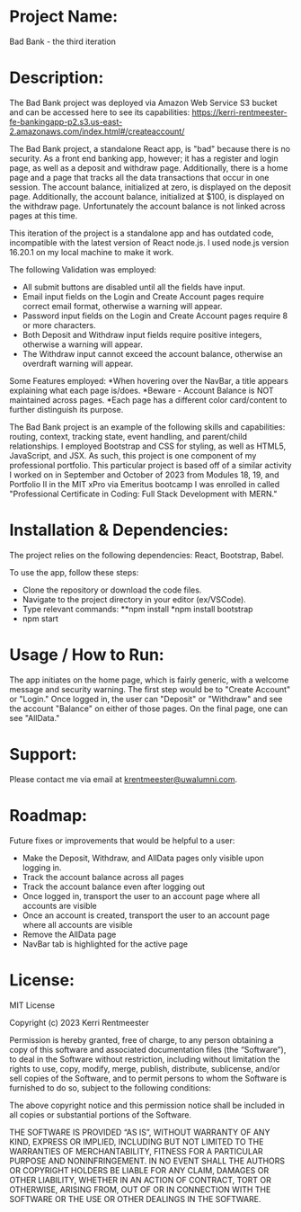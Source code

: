 # **Project Name**:  

Bad Bank - the third iteration

# **Description**: 

The Bad Bank project was deployed via Amazon Web Service S3 bucket and can be accessed here to see its capabilities: https://kerri-rentmeester-fe-bankingapp-p2.s3.us-east-2.amazonaws.com/index.html#/createaccount/

The Bad Bank project, a standalone React app, is "bad" because there is no security. As a front end banking app, however; it has a register and login page, as well as a deposit and withdraw page. Additionally, there is a home page and a page that tracks all the data transactions that occur in one session. The account balance, initialized at zero, is displayed on the deposit page. Additionally, the account balance, initialized at $100, is displayed on the withdraw page. Unfortunately the account balance is not linked across pages at this time.

This iteration of the project is a standalone app and has outdated code, incompatible with the latest version of React node.js. I used node.js version 16.20.1 on my local machine to make it work.

The following Validation was employed:
* All submit buttons are disabled until all the fields have input.
* Email input fields on the Login and Create Account pages require correct email format, otherwise a warning will appear.
* Password input fields on the Login and Create Account pages require 8 or more characters.
* Both Deposit and Withdraw input fields require positive integers, otherwise a warning will appear.
* The Withdraw input cannot exceed the account balance, otherwise an overdraft warning will appear.

Some Features employed:
*When hovering over the NavBar, a title appears explaining what each page is/does. 
*Beware - Account Balance is NOT maintained across pages.
*Each page has a different color card/content to further distinguish its purpose.

The Bad Bank project is an example of the following skills and capabilities: routing, context, tracking state, event handling, and parent/child relationships. I employed Bootstrap and CSS for styling, as well as HTML5, JavaScript, and JSX. As such, this project is one component of my professional portfolio. This particular project is based off of a similar activity I worked on in September and October of 2023 from Modules 18, 19, and Portfolio II in the MIT xPro via Emeritus bootcamp I was enrolled in called "Professional Certificate in Coding: Full Stack Development with MERN."

# **Installation & Dependencies**: 

The project relies on the following dependencies: React, Bootstrap, Babel.

To use the app, follow these steps:
* Clone the repository or download the code files.
* Navigate to the project directory in your editor (ex/VSCode). 
* Type relevant commands:
**npm install
*npm install bootstrap
* npm start

# **Usage / How to Run**:

The app initiates on the home page, which is fairly generic, with a welcome message and security warning. The first step would be to "Create Account" or "Login." Once logged in, the user can "Deposit" or "Withdraw" and see the account "Balance" on either of those pages. On the final page, one can see "AllData."

# **Support**: 

Please contact me via email at krentmeester@uwalumni.com.

# **Roadmap**: 

Future fixes or improvements that would be helpful to a user:

* Make the Deposit, Withdraw, and AllData pages only visible upon logging in.
* Track the account balance across all pages 
* Track the account balance even after logging out
* Once logged in, transport the user to an account page where all accounts are visible
* Once an account is created, transport the user to an account page where all accounts are visible
* Remove the AllData page
* NavBar tab is highlighted for the active page

# **License**: 

MIT License

Copyright (c) 2023 Kerri Rentmeester

Permission is hereby granted, free of charge, to any person obtaining a copy of this software and associated documentation files (the “Software”), to deal in the Software without restriction, including without limitation the rights to use, copy, modify, merge, publish, distribute, sublicense, and/or sell copies of the Software, and to permit persons to whom the Software is furnished to do so, subject to the following conditions:

The above copyright notice and this permission notice shall be included in all copies or substantial portions of the Software.

THE SOFTWARE IS PROVIDED “AS IS”, WITHOUT WARRANTY OF ANY KIND, EXPRESS OR IMPLIED, INCLUDING BUT NOT LIMITED TO THE WARRANTIES OF MERCHANTABILITY, FITNESS FOR A PARTICULAR PURPOSE AND NONINFRINGEMENT. IN NO EVENT SHALL THE AUTHORS OR COPYRIGHT HOLDERS BE LIABLE FOR ANY CLAIM, DAMAGES OR OTHER LIABILITY, WHETHER IN AN ACTION OF CONTRACT, TORT OR OTHERWISE, ARISING FROM, OUT OF OR IN CONNECTION WITH THE SOFTWARE OR THE USE OR OTHER DEALINGS IN THE SOFTWARE.
